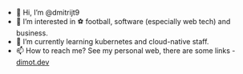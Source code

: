 - 👋 Hi, I’m @dmitrijt9
- 👀 I’m interested in ⚽ football, software (especially web tech) and business.
- 🌱 I’m currently learning kubernetes and cloud-native staff.
- 📫 How to reach me? See my personal web, there are some links - [dimot.dev](https://dimot.dev)

<!---
dmitrijt9/dmitrijt9 is a ✨ special ✨ repository because its `README.md` (this file) appears on your GitHub profile.
You can click the Preview link to take a look at your changes.
--->
